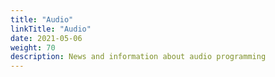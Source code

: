 ```yaml
---
title: "Audio"
linkTitle: "Audio"
date: 2021-05-06
weight: 70
description: News and information about audio programming
---
```


